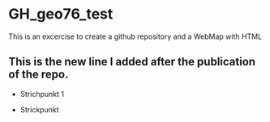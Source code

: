 # GH_geo76_test
This is an excercise to create a github repository and a WebMap with HTML

## This is the new line I added after the publication of the repo.
- Strichpunkt 1
* Strickpunkt
